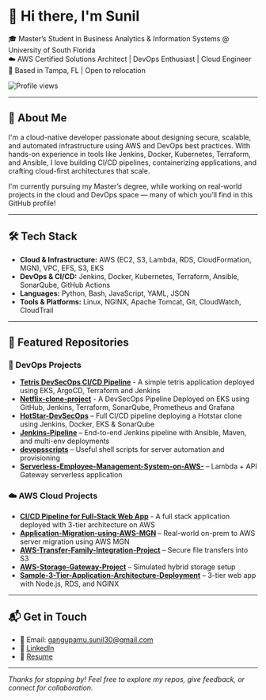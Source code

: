 # 👋 Hi there, I'm Sunil 

🎓 Master’s Student in Business Analytics & Information Systems @ University of South Florida  
☁️ AWS Certified Solutions Architect | DevOps Enthusiast | Cloud Engineer  
📍 Based in Tampa, FL | Open to relocation


![Profile views](https://komarev.com/ghpvc/?username=Sunil-3012&label=Profile%20views&color=0e75b6&style=flat)

---

## 🚀 About Me

I'm a cloud-native developer passionate about designing secure, scalable, and automated infrastructure using AWS and DevOps best practices. With hands-on experience in tools like Jenkins, Docker, Kubernetes, Terraform, and Ansible, I love building CI/CD pipelines, containerizing applications, and crafting cloud-first architectures that scale.

I'm currently pursuing my Master’s degree, while working on real-world projects in the cloud and DevOps space — many of which you’ll find in this GitHub profile!

---

## 🛠️ Tech Stack

- **Cloud & Infrastructure:** AWS (EC2, S3, Lambda, RDS, CloudFormation, MGN), VPC, EFS, S3, EKS  
- **DevOps & CI/CD:** Jenkins, Docker, Kubernetes, Terraform, Ansible, SonarQube, GitHub Actions  
- **Languages:** Python, Bash, JavaScript, YAML, JSON  
- **Tools & Platforms:** Linux, NGINX, Apache Tomcat, Git, CloudWatch, CloudTrail

---

## 📂 Featured Repositories

### 🔧 DevOps Projects
- [**Tetris DevSecOps CI/CD Pipeline**](https://github.com/Sunil-3012/tetris-devsecops-v1) - A simple tetris application deployed using EKS, ArgoCD, Terraform and Jenkins
- [**Netflix-clone-project**](https://github.com/Sunil-3012/Netflix-Clone-Project) - A DevSecOps Pipeline Deployed on EKS using GitHub, Jenkins, Terraform, SonarQube, Prometheus and Grafana
- [**HotStar-DevSecOps**](https://github.com/yourusername/HotStar-DevSecOps) – Full CI/CD pipeline deploying a Hotstar clone using Jenkins, Docker, EKS & SonarQube  
- [**Jenkins-Pipeline**](https://github.com/yourusername/Jenkins-Pipeline) – End-to-end Jenkins pipeline with Ansible, Maven, and multi-env deployments  
- [**devopsscripts**](https://github.com/yourusername/devopsscripts) – Useful shell scripts for server automation and provisioning  
- [**Serverless-Employee-Management-System-on-AWS-**](https://github.com/yourusername/Serverless-Employee-Management-System-on-AWS-) – Lambda + API Gateway serverless application  

### ☁️ AWS Cloud Projects
- [**CI/CD Pipeline for Full-Stack Web App**](https://github.com/Sunil-3012/AWS-CICD-Pipeline) - A full stack application deployed with 3-tier architecture on AWS
- [**Application-Migration-using-AWS-MGN**](https://github.com/yourusername/Application-Migration-using-AWS-MGN) – Real-world on-prem to AWS server migration using AWS MGN  
- [**AWS-Transfer-Family-Integration-Project**](https://github.com/yourusername/AWS-Transfer-Family-Integration-Project) – Secure file transfers into S3  
- [**AWS-Storage-Gateway-Project**](https://github.com/yourusername/AWS-Storage-Gateway-Project-Simulating-On-Premises-to-AWS-Data-Transfer) – Simulated hybrid storage setup  
- [**Sample-3-Tier-Application-Architecture-Deployment**](https://github.com/yourusername/Sample-3-Tier-Application-Architecture-Deployment) – 3-tier web app with Node.js, RDS, and NGINX

---



## 📬 Get in Touch

- 📧 Email: gangupamu.sunil30@gmail.com  
- 💼 [LinkedIn](https://www.linkedin.com/in/sunil-gangupamu-16487b227/)
- 📄 [Resume]((http://sunil-resume-bucket.s3-website-us-east-1.amazonaws.com)) 
 

---

*Thanks for stopping by! Feel free to explore my repos, give feedback, or connect for collaboration.*

